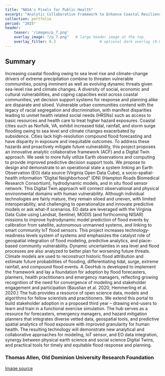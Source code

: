 ```yaml
---
title: "NASA's Pixels for Public Health"
excerpt: "Analytic Collaborative Framework to Enhance Coastal Resiliency of Vulnerable Populations in Hampton Roads, Virginia"
collection: portfolio
period: "2025"
header:
    teaser: '/images/p_7.png'
    overlay_image: "/p_7.png"   # large header image at the top
    overlay_filter: 0.3                    # optional dark overlay (0.0–1.0)
---
```





## Summary

Increasing coastal flooding owing to sea level rise and climate-change drivers of extreme precipitation combine to threaten vulnerable communities, posing imminent as well as evolving dynamic threats given sea-level rise and climate changes. A diversity of social, economic and cultural vulnerabilities, and coping capacities exist across coastal communities, yet decision support systems for response and planning alike are disparate and siloed. Vulnerable urban communities contend with the legacy of racial segregation and discrimination, with manifest disparities leading to unmet health related social needs (HRSNs) such as access to basic resources and health care to treat higher hazard exposures. Coastal cities such as Norfolk, VA, exhibit increased tidal, rainfall, and storm surge flooding owing to sea level and climate changes exacerbated by subsidence. Cities lack high-resolution compound flood forecasting and have disparity in exposure and inequitable outcomes. To address these hazards and proactively mitigate future vulnerability, this project proposes an innovative analytic collaborative framework (ACF) and a Digital Twin approach. We seek to more fully utilize Earth observations and computing to provide improved predictive decision support tools. We propose to design and demonstrate to an operational state a system linking an Earth Observation (EO) data source (Virginia Open Data Cube), a socio-spatial-health information “Digital Neighborhood” (DN) (Hampton Roads Biomedical Research Consortium), hydrodynamic models, and in situ flood sensor network. This Digital Twin approach will connect observational and physical environmental domains with human vulnerability. Although individual technologies are fairly mature, they remain siloed and uneven, with limited interoperability, and challenging to operationalize and innovate predictive models or ask what-if scenarios. EO data are leveraged with the Virginia Data Cube using Landsat, Sentinel, MODIS (and forthcoming NISAR) missions to improve hydrodynamic model prediction of flood events by calibration from satellite, autonomous unmanned systems, and linking to smart community IoT flood sensors. This project increases technology-readiness levels system of systems and emphasizes the catalyst role of geospatial integration of flood modeling, predictive analytics, and place-based community vulnerability. Dynamic uncertainties in sea level and flood processes are also analyzed to better plan for worsening future threats. Climate models are used to reconstruct historic flood attribution and estimate future probabilities of flooding, differentiating tidal, surge, extreme rainfall, and compound flood events. A GeoHub is developed to implement the framework and lay a foundation for adoption by flood forecasters, planners, health practitioners and emergency managers, reflecting growing recognition of the need for convergence of modeling and stakeholder engagement and participation (Baustian et al. 2020; Hemmerling et al. 2020.) The hub provides a resource of open science data, models and algorithms for fellow scientists and practitioners. We extend this portal to build stakeholder adoption in a proposed third year – drawing end-users to learn and train in a functional exercise simulation. The hub serves as a resource for forecasters, emergency managers, and hazard mitigation planners that integrates diverse vetted data, geospatial tools, and predictive spatial analytics of flood exposure with improved granularity for human health. The resulting technology will demonstrate new analytical and collaborative approaches for modeling, IoT sensor, and EO data integration, synergy between physical earth science and social science Digital Twins, and practical tools for timely and equitable flood response and planning.


### Thomas Allen, Old Dominion University Research Foundation


[Image source](https://www.nesdis.noaa.gov/news/the-chesapeake-bay-noaa-monitors-critical-habitat)